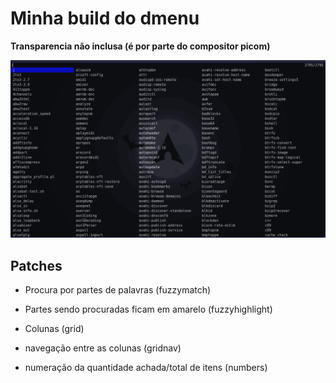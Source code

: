 # Minha build do dmenu

**Transparencia não inclusa (é por parte do compositor picom)**

![screenshot](./screenshot.png)

## Patches

- Procura por partes de palavras (fuzzymatch)

- Partes sendo procuradas ficam em amarelo (fuzzyhighlight)

- Colunas (grid)

- navegação entre as colunas (gridnav)

- numeração da quantidade achada/total de itens (numbers)
